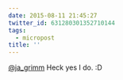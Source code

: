 ```yaml
---
date: 2015-08-11 21:45:27
twitter_id: 631280301352710144
tags:
  - micropost
title: ''
---
```


[@ja_grimm](https://twitter.com/ja_grimm) Heck yes I do. :D
